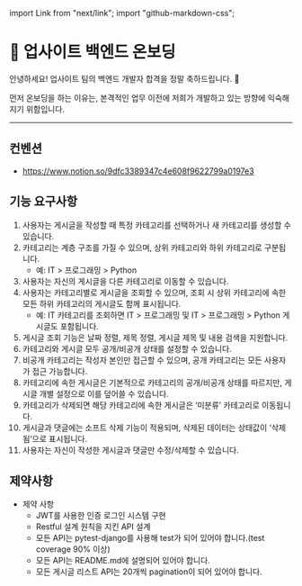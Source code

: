 import Link from "next/link";
import "github-markdown-css";

<main className="markdown-body">

# 🏢 업사이트 백엔드 온보딩

안녕하세요! 업사이트 팀의 백엔드 개발자 합격을 정말 축하드립니다. 🎉 

먼저 온보딩을 하는 이유는, 본격적인 업무 이전에 저희가 개발하고 있는 방향에 익숙해지기 위함입니다.

---

## 컨벤션
- https://www.notion.so/9dfc3389347c4e608f9622799a0197e3


## 기능 요구사항

1. 사용자는 게시글을 작성할 때 특정 카테고리를 선택하거나 새 카테고리를 생성할 수 있습니다. 
2. 카테고리는 계층 구조를 가질 수 있으며, 상위 카테고리와 하위 카테고리로 구분됩니다. 
   - 예: IT > 프로그래밍 > Python 
3. 사용자는 자신의 게시글을 다른 카테고리로 이동할 수 있습니다. 
4. 사용자는 카테고리별로 게시글을 조회할 수 있으며, 조회 시 상위 카테고리에 속한 모든 하위 카테고리의 게시글도 함께 표시됩니다. 
   - 예: IT 카테고리를 조회하면 IT > 프로그래밍 및 IT > 프로그래밍 > Python 게시글도 포함됩니다.
5. 게시글 조회 기능은 날짜 정렬, 제목 정렬, 게시글 제목 및 내용 검색을 지원합니다. 
6. 카테고리와 게시글 모두 공개/비공개 상태를 설정할 수 있습니다. 
7. 비공개 카테고리는 작성자 본인만 접근할 수 있으며, 공개 카테고리는 모든 사용자가 접근 가능합니다. 
8. 카테고리에 속한 게시글은 기본적으로 카테고리의 공개/비공개 상태를 따르지만, 게시글 개별 설정으로 이를 덮어쓸 수 있습니다. 
9. 카테고리가 삭제되면 해당 카테고리에 속한 게시글은 ‘미분류’ 카테고리로 이동됩니다. 
10. 게시글과 댓글에는 소프트 삭제 기능이 적용되며, 삭제된 데이터는 상태값이 ‘삭제됨’으로 표시됩니다. 
11. 사용자는 자신이 작성한 게시글과 댓글만 수정/삭제할 수 있습니다.

## 제약사항
- 제약 사항
    - JWT를 사용한 인증 로그인 시스템 구현
    - Restful 설계 원칙을 지킨 API 설계
    - 모든 API는 pytest-django를 사용해 test가 되어 있어야 합니다.(test coverage 90% 이상)
    - 모든 API는 README.md에 설명되어 있어야 합니다.
    - 모든 게시글 리스트 API는 20개씩 pagination이 되어 있어야 합니다.